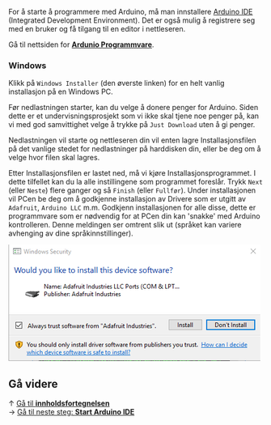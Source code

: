 For å starte å programmere med Arduino, må man innstallere [Arduino IDE][Arduino-Software-Page] (Integrated Development Environment). Det er også mulig å registrere seg med en bruker og få tilgang til en editor i nettleseren.

Gå til nettsiden for **[Ardunio Programmvare][Arduino-Software-Page]**.

### Windows

Klikk på `Windows Installer` (den øverste linken) for en helt vanlig installasjon på en Windows PC.

Før nedlastningen starter, kan du velge å donere penger for Arduino. Siden dette er et undervisningsprosjekt som vi ikke skal tjene noe penger på, kan vi med god samvittighet velge å trykke på `Just Download` uten å gi penger.

Nedlastningen vil starte og nettleseren din vil enten lagre Installasjonsfilen på det vanlige stedet for nedlastninger på harddisken din, eller be deg om å velge hvor filen skal lagres.

Etter Installasjonsfilen er lastet ned, må vi kjøre Installasjonsprogrammet. I dette tilfellet kan du la alle instillingene som programmet foreslår. Trykk `Next` (eller `Neste`) flere ganger og så `Finish` (eller `Fullfør`). Under installasjonen vil PCen be deg om å godkjenne installasjon av Drivere som er utgitt av `Adafruit`, `Arduino LLC` m.m. Godkjenn installasjonen for alle disse, dette er programmvare som er nødvendig for at PCen din kan 'snakke' med Arduino kontrolleren. Denne meldingen ser omtrent slik ut (språket kan variere avhenging av dine språkinnstillinger).

![Arduino driver installasjon][Arduino-Driver-Install-Windows-Security]

## Gå videre

&uarr; [Gå til **innholdsfortegnelsen**][setup-home]  
&rarr; [Gå til neste steg: **Start Arduino IDE**][start-arduino-ide]

[setup-home]: Guide-Oppsett-for-programmering
[start-arduino-ide]: Start-Arduino-IDE

[Arduino-Software-Page]: https://www.arduino.cc/en/Main/Software

[Arduino-Driver-Install-Windows-Security]: Arduino-Driver-Install-Windows-Security.PNG
